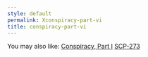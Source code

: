 ```yaml
---
style: default
permalink: Xconspiracy-part-vi
title: conspiracy-part-vi
---
```

You may also like:
[Conspiracy, Part I](http://scp-wiki.net/conspiracy-part-i)
[SCP-273](http://scp-wiki.net/scp-273)
